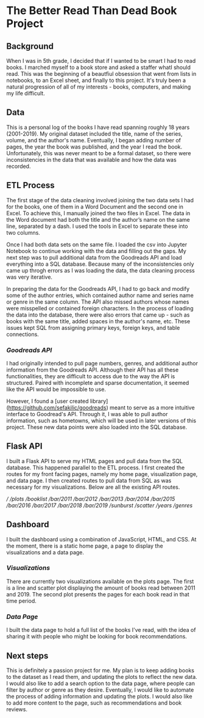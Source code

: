 # **The Better Read Than Dead Book Project**


## **Background**

When I was in 5th grade, I decided that if I wanted to be smart I had to read books. I marched myself to a book store and asked a staffer whatI should read. This was the beginning of a beautfiul obsession that went from lists in notebooks, to an Excel sheet, and finally to this project. It's truly been a natural progression of all of my interests - books, computers, and making my life difficult. 


## **Data**

This is a personal log of the books I have read spanning roughly 18 years (2001-2019). My original dataset included the title, name of the series, volume, and the author's name. Eventually, I began adding number of pages, the year the book was published, and the year I read the book. Unfortunately, this was never meant to be a formal dataset, so there were inconsistencies in the data that was available and how the data was recorded. 


## **ETL Process**

The first stage of the data cleaning involved joining the two data sets I had for the books, one of them in a Word Document and the second one in Excel. To achieve this, I manually joined the two files in Excel. The data in the Word document had both the title and the author’s name on the same line, separated by a dash. I used the tools in Excel to separate these into two columns. 

Once I had both data sets on the same file. I loaded the csv into Jupyter Notebook to continue working with the data and filling out the gaps. My next step was to pull additional data from the Goodreads API and load everything into a SQL database. Because many of the inconsistencies only came up throgh errors as I was loading the data, the data cleaning process was very iterative. 

In preparing the data for the Goodreads API, I had to go back and modify some of the author entries, which contained author name and series name or genre in the same column. The API also missed authors whose names were misspelled or contained foreign characters. In the process of loading the data into the database, there were also errors that came up - such as books with the same title, added spaces in the author's name, etc. These issues kept SQL from assigning primary keys, foreign keys, and table connections. 

### _Goodreads API_

I had originally intended to pull page numbers, genres, and additional author information from the Goodreads API. Although their API has all these functionalities, they are difficult to access due to the way the API is structured. Paired with incomplete and sparse documentation, it seemed like the API would be impossible to use. 

However, I found a [user created library] (https://github.com/sefakilic/goodreads) meant to serve as a more intuitive interface to Goodread's API. Through it, I was able to pull author information, such as hometowns, which will be used in later versions of this project. These new data points were also loaded into the SQL database. 

## **Flask API**

I built a Flask API to serve my HTML pages and pull data from the SQL database. This happened parallel to the ETL process. I first created the routes for my front facing pages, namely my home page, visualization page, and data page. I then created routes to pull data from SQL as was necessary for my visualizations. Below are all the existing API routes. 

*/*
*/plots*
*/booklist*
*/bar/2011*
*/bar/2012*
*/bar/2013*
*/bar/2014*
*/bar/2015*
*/bar/2016*
*/bar/2017*
*/bar/2018*
*/bar/2019*
*/sunburst*
*/scatter*
*/years*
*/genres*


## **Dashboard**

I built the dashboard using a combination of JavaScript, HTML, and CSS. At the moment, there is a static home page, a page to display the visualizations and a data page. 

### _Visualizations_

There are currently two visualizations available on the plots page. The first is a line and scatter plot displaying the amount of books read between 2011 and 2019. The second plot presents the pages for each book read in that time period.

### _Data Page_

I built the data page to hold a full list of the books I've read, with the idea of sharing it with people who might be looking for book recommendations. 


## **Next steps**

This is definitely a passion project for me. My plan is to keep adding books to the dataset as I read them, and updating the plots to reflect the new data. I would also like to add a search option to the data page, where people can filter by author or genre as they desire. Eventually, I would like to automate the process of adding information and updating the plots. I would also like to add more content to the page, such as recommendations and book reviews. 
